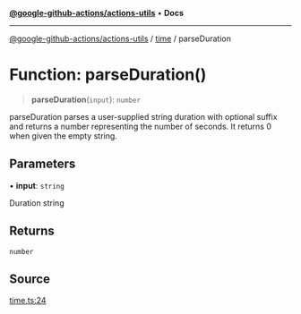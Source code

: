 [**@google-github-actions/actions-utils**](../../README.md) • **Docs**

***

[@google-github-actions/actions-utils](../../modules.md) / [time](../README.md) / parseDuration

# Function: parseDuration()

> **parseDuration**(`input`): `number`

parseDuration parses a user-supplied string duration with optional suffix and
returns a number representing the number of seconds. It returns 0 when given
the empty string.

## Parameters

• **input**: `string`

Duration string

## Returns

`number`

## Source

[time.ts:24](https://github.com/google-github-actions/actions-utils/blob/main/src/time.ts#L24)
